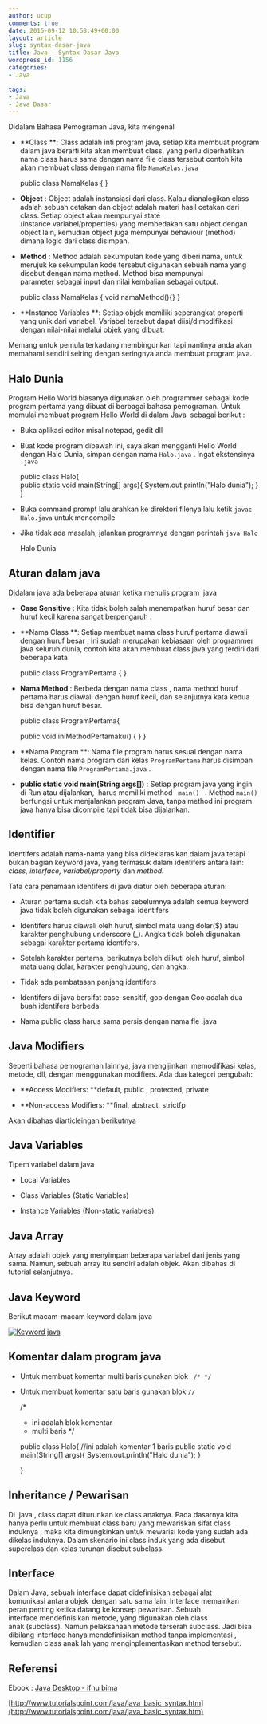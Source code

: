```yaml
---
author: ucup
comments: true
date: 2015-09-12 10:58:49+00:00
layout: article
slug: syntax-dasar-java
title: Java - Syntax Dasar Java
wordpress_id: 1156
categories:
- Java

tags:
- Java
- Java Dasar
---
```


Didalam Bahasa Pemograman Java, kita mengenal





  * **Class **: Class adalah inti program java, setiap kita membuat program dalam java berarti kita akan membuat class, yang perlu diperhatikan nama class harus sama dengan nama file class tersebut contoh kita akan membuat class dengan nama file ` NamaKelas.java `





    public class NamaKelas { }







  * **Object** : Object adalah instansiasi dari class. Kalau dianalogikan class adalah sebuah cetakan dan object adalah materi hasil cetakan dari class. Setiap object akan mempunyai state (instance variabel/properties) yang membedakan satu object dengan object lain, kemudian object juga mempunyai behaviour (method) dimana logic dari class disimpan.

<!-- more -->

  * **Method** : Method adalah sekumpulan kode yang diberi nama, untuk merujuk ke sekumpulan kode tersebut digunakan sebuah nama yang disebut dengan nama method. Method bisa mempunyai parameter sebagai input dan nilai kembalian sebagai output.





    public class NamaKelas {
      void namaMethod(){}
    }







  * **Instance Variables **: Setiap objek memiliki seperangkat properti yang unik dari variabel. Variabel tersebut dapat diisi/dimodifikasi dengan nilai-nilai melalui objek yang dibuat.



Memang untuk pemula terkadang membingunkan tapi nantinya anda akan memahami sendiri seiring dengan seringnya anda membuat program java.



## Halo Dunia



Program Hello World biasanya digunakan oleh programmer sebagai kode program pertama yang dibuat di berbagai bahasa pemograman. Untuk memulai membuat program Hello World di dalam Java  sebagai berikut :





  * Buka aplikasi editor misal notepad, gedit dll


  * Buat kode program dibawah ini, saya akan mengganti Hello World dengan Halo Dunia, simpan dengan nama ` Halo.java ` . Ingat ekstensinya ` .java `





    public class Halo{   
        public static void main(String[] args){
            System.out.println("Halo dunia");
        }
    }







  * Buka command prompt lalu arahkan ke direktori filenya lalu ketik ` javac Halo.java ` untuk mencompile


  * Jika tidak ada masalah, jalankan programnya dengan perintah ` java Halo `





    Halo Dunia





## Aturan dalam java



Didalam java ada beberapa aturan ketika menulis program  java





  * **Case Sensitive** : Kita tidak boleh salah menempatkan huruf besar dan huruf kecil karena sangat berpengaruh .


  * **Nama Class **: Setiap membuat nama class huruf pertama diawali dengan huruf besar , ini sudah merupakan kebiasaan oleh programmer java seluruh dunia, contoh kita akan membuat class java yang terdiri dari beberapa kata





    public class ProgramPertama { }







  * **Nama Method** : Berbeda dengan nama class , nama method huruf pertama harus diawali dengan huruf kecil, dan selanjutnya kata kedua bisa dengan huruf besar.





    public class ProgramPertama{

      public void iniMethodPertamaku() { }
    }







  * **Nama Program **: Nama file program harus sesuai dengan nama kelas. Contoh nama program dari kelas ` ProgramPertama ` harus disimpan dengan nama file ` ProgramPertama.java ` .


  * **public static void main(String args[])** : Setiap program java yang ingin di Run atau dijalankan,  harus memiliki method ` main() ` . Method ` main() ` berfungsi untuk menjalankan program Java, tanpa method ini program java hanya bisa dicompile tapi tidak bisa dijalankan.





## Identifier



Identifers adalah nama-nama yang bisa dideklarasikan dalam java tetapi bukan bagian keyword java, yang termasuk dalam identifers antara lain: _class, interface, variabel/property_ dan _method._

Tata cara penamaan identifers di java diatur oleh beberapa aturan:





  * Aturan pertama sudah kita bahas sebelumnya adalah semua keyword java tidak boleh digunakan sebagai identifers


  * Identifers harus diawali oleh huruf, simbol mata uang dolar($) atau karakter penghubung underscore (_). Angka tidak boleh digunakan sebagai karakter pertama identifers.


  * Setelah karakter pertama, berikutnya boleh diikuti oleh huruf, simbol mata uang dolar, karakter penghubung, dan angka.


  * Tidak ada pembatasan panjang identifers


  * Identifers di java bersifat case-sensitif, goo dengan Goo adalah dua buah identifers berbeda.


  * Nama public class harus sama persis dengan nama fle .java





## Java Modifiers



Seperti bahasa pemograman lainnya, java mengijinkan  memodifikasi kelas, metode, dll, dengan menggunakan modifiers. Ada dua kategori pengubah:





  * **Access Modifiers: **default, public , protected, private


  * **Non-access Modifiers: **final, abstract, strictfp



Akan dibahas diarticleingan berikutnya



## Java Variables



Tipem variabel dalam java





  * Local Variables


  * Class Variables (Static Variables)


  * Instance Variables (Non-static variables)





## Java Array



Array adalah objek yang menyimpan beberapa variabel dari jenis yang sama. Namun, sebuah array itu sendiri adalah objek. Akan dibahas di tutorial selanjutnya.



## Java Keyword



Berikut macam-macam keyword dalam java

[![Keyword java](http://i713.photobucket.com/albums/ww134/upamisterlobal/1_zpsssxcga4c.png)](http://i713.photobucket.com/albums/ww134/upamisterlobal/1_zpsssxcga4c.png)



## Komentar dalam program java







  * Untuk membuat komentar multi baris gunakan blok ` /* */  `


  * Untuk membuat komentar satu baris gunakan blok ` // `





    /*
    * ini adalah blok komentar
    * multi baris
    */

    public class Halo{
        //ini adalah komentar 1 baris
        public static void main(String[] args){
            System.out.println("Halo dunia");
        }

    }





## Inheritance / Pewarisan



Di  java , class dapat diturunkan ke class anaknya. Pada dasarnya kita hanya perlu untuk membuat class baru yang mewariskan sifat class induknya , maka kita dimungkinkan untuk mewarisi kode yang sudah ada dikelas induknya. Dalam skenario ini class induk yang ada disebut superclass dan kelas turunan disebut subclass.



## Interface



Dalam Java, sebuah interface dapat didefinisikan sebagai alat komunikasi antara objek  dengan satu sama lain. Interface memainkan peran penting ketika datang ke konsep pewarisan. Sebuah interface mendefinisikan metode, yang digunakan oleh class anak (subclass). Namun pelaksanaan metode terserah subclass. Jadi bisa dibilang interface hanya mendefinisikan method tanpa implementasi ,  kemudian class anak lah yang menginplementasikan method tersebut.



## Referensi



Ebook : [Java Desktop - ifnu bima](https://project-template.googlecode.com/files/Java%20Desktop%20-%20Ifnu%20Bima.pdf)

[http://www.tutorialspoint.com/java/java_basic_syntax.htm](http://www.tutorialspoint.com/java/java_basic_syntax.htm)
